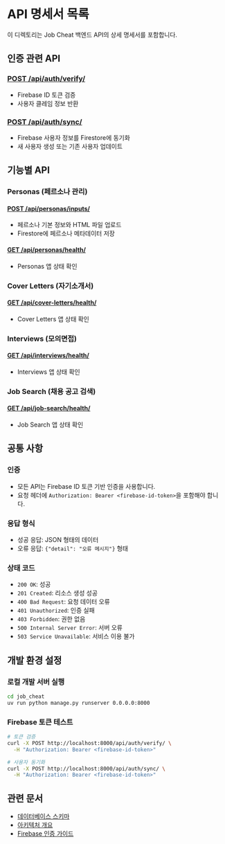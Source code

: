 # API 명세서 목록

이 디렉토리는 Job Cheat 백엔드 API의 상세 명세서를 포함합니다.

## 인증 관련 API

### [POST /api/auth/verify/](auth-verify.md)
- Firebase ID 토큰 검증
- 사용자 클레임 정보 반환

### [POST /api/auth/sync/](auth-sync.md)
- Firebase 사용자 정보를 Firestore에 동기화
- 새 사용자 생성 또는 기존 사용자 업데이트

## 기능별 API

### Personas (페르소나 관리)

#### [POST /api/personas/inputs/](persona-input.md)
- 페르소나 기본 정보와 HTML 파일 업로드
- Firestore에 페르소나 메타데이터 저장

#### [GET /api/personas/health/](personas-health.md)
- Personas 앱 상태 확인

### Cover Letters (자기소개서)

#### [GET /api/cover-letters/health/](cover-letters-health.md)
- Cover Letters 앱 상태 확인

### Interviews (모의면접)

#### [GET /api/interviews/health/](interviews-health.md)
- Interviews 앱 상태 확인

### Job Search (채용 공고 검색)

#### [GET /api/job-search/health/](job-search-health.md)
- Job Search 앱 상태 확인

## 공통 사항

### 인증
- 모든 API는 Firebase ID 토큰 기반 인증을 사용합니다.
- 요청 헤더에 `Authorization: Bearer <firebase-id-token>`을 포함해야 합니다.

### 응답 형식
- 성공 응답: JSON 형태의 데이터
- 오류 응답: `{"detail": "오류 메시지"}` 형태

### 상태 코드
- `200 OK`: 성공
- `201 Created`: 리소스 생성 성공
- `400 Bad Request`: 요청 데이터 오류
- `401 Unauthorized`: 인증 실패
- `403 Forbidden`: 권한 없음
- `500 Internal Server Error`: 서버 오류
- `503 Service Unavailable`: 서비스 이용 불가

## 개발 환경 설정

### 로컬 개발 서버 실행
```bash
cd job_cheat
uv run python manage.py runserver 0.0.0.0:8000
```

### Firebase 토큰 테스트
```bash
# 토큰 검증
curl -X POST http://localhost:8000/api/auth/verify/ \
  -H "Authorization: Bearer <firebase-id-token>"

# 사용자 동기화
curl -X POST http://localhost:8000/api/auth/sync/ \
  -H "Authorization: Bearer <firebase-id-token>"
```

## 관련 문서

- [데이터베이스 스키마](../database-schema.md)
- [아키텍처 개요](../ARCHITECTURE.md)
- [Firebase 인증 가이드](../firebase-auth-firestore-user-sync.md)

